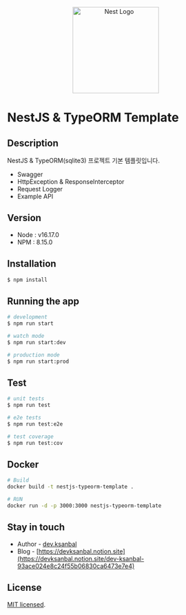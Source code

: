 <p align="center">
  <a href="http://nestjs.com/" target="blank"><img src="https://nestjs.com/img/logo-small.svg" width="200" alt="Nest Logo" /></a>
</p>

# NestJS & TypeORM Template

## Description

NestJS & TypeORM(sqlite3) 프로젝트 기본 템플릿입니다.

- Swagger
- HttpException & ResponseInterceptor
- Request Logger
- Example API

## Version

- Node : v16.17.0
- NPM : 8.15.0

## Installation

```bash
$ npm install
```

## Running the app

```bash
# development
$ npm run start

# watch mode
$ npm run start:dev

# production mode
$ npm run start:prod
```

## Test

```bash
# unit tests
$ npm run test

# e2e tests
$ npm run test:e2e

# test coverage
$ npm run test:cov
```

## Docker

```bash
# Build
docker build -t nestjs-typeorm-template .

# RUN
docker run -d -p 3000:3000 nestjs-typeorm-template
```

## Stay in touch

- Author - [dev.ksanbal](https://github.com/Ksanbal)
- Blog - [https://devksanbal.notion.site](https://devksanbal.notion.site/dev-ksanbal-93ace024e8c24f55b06830ca6473e7e4)

## License

[MIT licensed](LICENSE).
